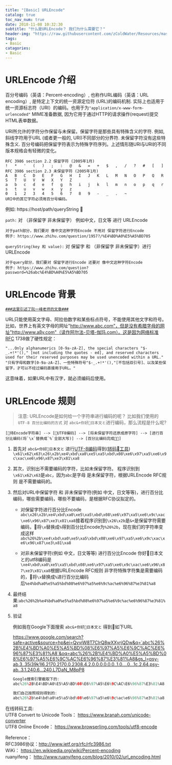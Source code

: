 ```yaml
---
title: "[Basic] URLEncode"
catalog: true
toc_nav_num: true
date: 2018-11-08 10:32:30
subtitle: "什么是URLEncode？ 我们为什么需要它？"
header-img: "https://raw.githubusercontent.com/zColdWater/Resources/master/Images/safecode-min.png"
tags:
- Basic
catagories:
- Basic
---
```


URLEncode 介绍
=======

百分号编码（英语：Percent-encoding）, 也称作URL编码（英语：URL encoding）, 是特定上下文的统一资源定位符 (URL)的编码机制. 实际上也适用于统一资源标志符（URI）的编码。也用于为`"application/x-www-form-urlencoded"` MIME准备数据, 因为它用于通过HTTP的请求操作(request)提交HTML表单数据。

URI所允许的字符分作保留与未保留。保留字符是那些具有特殊含义的字符. 例如, 斜线字符用于URL (或者更一般的, URI)不同部分的分界符. 未保留字符没有这些特殊含义. 百分号编码把保留字符表示为特殊字符序列。上述情形随URI与URI的不同版本规格会有轻微的变化。  

    RFC 3986 section 2.2 保留字符 (2005年1月)
    !	*	'	(	)	;	:	@	&	=	+	$	,	/	?	#	[	]
    RFC 3986 section 2.3 未保留字符 (2005年1月)
    A	B	C	D	E	F	G	H	I	J	K	L	M	N	O	P	Q	R	S	T	U	V	W	X	Y	Z
    a	b	c	d	e	f	g	h	i	j	k	l	m	n	o	p	q	r	s	t	u	v	w	x	y	z
    0	1	2	3	4	5	6	7	8	9	-	_	.	~	
    URI中的其它字符必须用百分号编码。

例如:  https://host/path/queryString   

`path:` 对 （非保留字 非未保留字） 例如中文，日文等 进行 URLEncode  

    对于path部分，我们要对 像中文这种字符Encode 不用对 保留字符进行Encode
    例子: https://www.zhihu.com/question/1957?/%E4%BD%A0%E5%A5%BD705


`queryString(key 和 value):` 对 保留字 和 （非保留字 非未保留字）进行 URLEncode 
    
    对于query部分，我们要对 保留字进行Encode 还要对 像中文这种字符Encode
    例子: https://www.zhihu.com/question?password=%26abc%E4%BD%A0%E5%A5%BD705




URLEncode 背景
=======

[`###这里引述了阮一峰老师的文章###`](http://www.ruanyifeng.com/blog/2010/02/url_encoding.html)  

URL只能使用英文字母、阿拉伯数字和某些标点符号，不能使用其他文字和符号。比如，世界上有英文字母的网址"http://www.abc.com"，但是没有希腊字母的网址"http://www.aβγ.com"（读作阿尔法-贝塔-伽玛.com）。这是因为网络标准RFC 1738做了硬性规定：
```
"...Only alphanumerics [0-9a-zA-Z], the special characters "$-_.+!*'()," [not including the quotes - ed], and reserved characters used for their reserved purposes may be used unencoded within a URL."
"只有字母和数字[0-9a-zA-Z]、一些特殊符号"$-_.+!*'(),"[不包括双引号]、以及某些保留字，才可以不经过编码直接用于URL。"
```
这意味着，如果URL中有汉字，就必须编码后使用。

URLEncode 规则
=======

> 注意: URLEncode是如何给一个字符串进行编码的呢？ 比如我们使用的 `UTF-8 百分比编码的方式`
对 `abc&+你好日本文と`进行编码，那么流程是什么呢? 

    [待Encode字符串] --> [UTF8编码] --> [将未保留字符还原成原字符] --> [进行百分比编码(将`\x`替换成`%`全部大写)] --> [百分比编码完成]


1. 首先对 `abc&+你好日本文と` 进行[UTF-8编码](https://zcoldwater.github.io/blog/article/commonsense/unicode/)得到([转码工具](https://www.browserling.com/tools/utf8-encode))  `\x61\x62\x63\x26\x2b\xe4\xbd\xa0\xe5\xa5\xbd\x08\xe6\x97\xa5\xe6\x9c\xac\xe6\x96\x87\xe3\x81\xa8`

2. 其次，识别出不需要编码的字符，比如未保留字符。 程序识别到`\x61\x62\x63`是`abc`，因为`abc`是字母 是未保留字符，根据URLEncode RFC规则 是不需要编码的。

3. 然后对URL中保留字符 和 非未保留字符(例如 中文，日文等等)，进行百分比编码，哪些需要编码，哪些不要编码，是根据RFC协议拟定的。  

    * 对保留字符进行百分比Encode
    `abc\x26\x2b\xe4\xbd\xa0\xe5\xa5\xbd\x08\xe6\x97\xa5\xe6\x9c\xac\xe6\x96\x87\xe3\x81\xa8`接着程序识别到`\x26\x2b`是`&+`是保留字符需要编码，将`\x`替换成`%`得到百分比Encode为`%26%2b`，现在我们的字符串变成这样`abc%26%2b\xe4\xbd\xa0\xe5\xa5\xbd\x08\xe6\x97\xa5\xe6\x9c\xac\xe6\x96\x87\xe3\x81\xa8`

    * 对非未保留字符(例如 中文，日文等等) 进行百分比Encode
    你好日本文と的utf8编码是`\xe4\xbd\xa0\xe5\xa5\xbd\x08\xe6\x97\xa5\xe6\x9c\xac\xe6\x96\x87\xe3\x81\xa8`根据URLEncode RFC规则 非字符特殊字符集是需要编码的，将`\x`替换成`%`进行百分比编码后`%e4%bd%a0%e5%a5%bd%08%e6%97%a5%e6%9c%ac%e6%96%87%e3%81%a8`

4. 最终结果:`abc%26%2b%e4%bd%a0%e5%a5%bd%08%e6%97%a5%e6%9c%ac%e6%96%87%e3%81%a8`

5. 验证

    例如我在Google下面搜索 `abc&+你好日本文と` 得到如下URL  

    https://www.google.com/search?safe=active&source=hp&ei=QvvjW8T7CIrQ8wXXyrjQDw&q=`abc%26%2B%E4%BD%A0%E5%A5%BD%08%E6%97%A5%E6%9C%AC%E6%96%87%E3%81%A8`&oq=abc%26%2B%E4%BD%A0%E5%A5%BD%08%E6%97%A5%E6%9C%AC%E6%96%87%E3%81%A8&gs_l=psy-ab.3..35i39k1l6.2170.2170.0.2308.4.2.0.0.0.0.0.0..1.0....0...1c.2.64.psy-ab..3.1.240.6...240.L7DaN_M8pP8

    ```Swift
    Google搜索引擎截取下的:  
    abc%26%2B%E4%BD%A0%E5%A5%BD%08%E6%97%A5%E6%9C%AC%E6%96%87%E3%81%A8

    我们自己按照规则得到的:
    abc%26%2b%e4%bd%a0%e5%a5%bd%08%e6%97%a5%e6%9c%ac%e6%96%87%e3%81%a8
    ```


在线转码工具:  
UTF8 Convert to Unicode Tools： https://www.branah.com/unicode-converter  
UTF8 Online Encode： https://www.browserling.com/tools/utf8-encode 

Reference：    
RFC3986协议：http://www.ietf.org/rfc/rfc3986.txt  
WiKi： https://en.wikipedia.org/wiki/Percent-encoding  
ruanyifeng： http://www.ruanyifeng.com/blog/2010/02/url_encoding.html